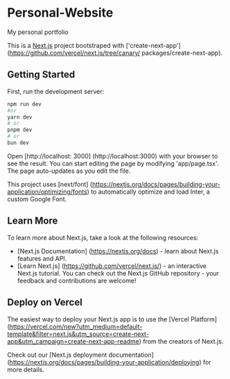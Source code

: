 # Personal-Website
My personal portfolio

This is a [Next.js](https://nextjs.org/) project bootstraped with ['create-next-app'] (https://github.com/vercel/next.js/tree/canary/ packages/create-next-app).

## Getting Started

First, run the development server:

```bash
npm run dev
#or
yarn dev
# or
pnpm dev
# or
bun dev
```

Open [http://localhost: 3000] (http://localhost:3000) with your browser to see the result.
You can start editing the page by modifying 'app/page.tsx'. The page auto-updates as you edit the file.

This project uses [next/font] (https://nextjs.org/docs/pages/building-your-application/optimizing/fonts) to automatically optimize and load Inter, a custom Google Font.

## Learn More

To learn more about Next.js, take a look at the following resources:

- [Next.js Documentation] (https://nextjs.org/docs) - learn about Next.js features and API.
- [Learn Next.js] (https://github.com/vercel/next.js/) - an interactive Next.js tutorial.
You can check out the Next.js GitHub repository - your feedback and contributions are welcome!

## Deploy on Vercel

The easiest way to deploy your Next.js app is to use the [Vercel Platform] (https://vercel.com/new?utm_medium=default-template&filter=next.js&utm_source=create-next-app&utm_campaign=create-next-app-readme) from the creators of Next.js.

Check out our [Next.js deployment documentation] (https://nextjs.org/docs/pages/building-your-application/deploying) for more details.



